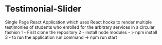 # Testimonial-Slider
Single Page React Application which uses React hooks to render multiple testimonies of students who enrolled for the arbitrary services in a circular fashion
1 - First clone the repository 
2 - install node modules  - > npm install
3 - to run the application run command -> npm run start

